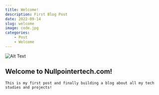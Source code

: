 ```yaml
---
title: Welcome!
description: First Blog Post
date: 2022-09-14
slug: welcome
image: code.jpg
categories:
    - Post
    - Welcome
---
```

![Alt Text]('Nullpointertech.com.gif')

## Welcome to Nullpointertech.com!    
    This is my first post and finally building a blog about all my tech studies and projects!
